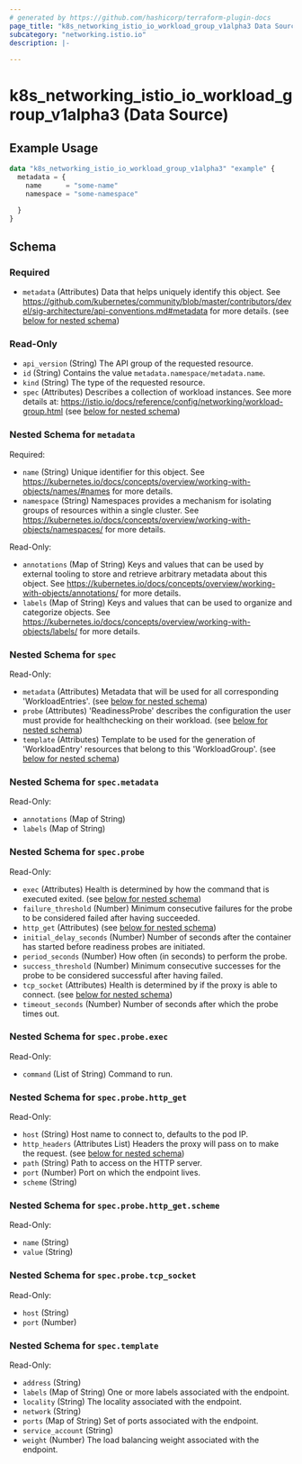 ```yaml
---
# generated by https://github.com/hashicorp/terraform-plugin-docs
page_title: "k8s_networking_istio_io_workload_group_v1alpha3 Data Source - terraform-provider-k8s"
subcategory: "networking.istio.io"
description: |-
  
---
```


# k8s_networking_istio_io_workload_group_v1alpha3 (Data Source)



## Example Usage

```terraform
data "k8s_networking_istio_io_workload_group_v1alpha3" "example" {
  metadata = {
    name      = "some-name"
    namespace = "some-namespace"

  }
}
```

<!-- schema generated by tfplugindocs -->
## Schema

### Required

- `metadata` (Attributes) Data that helps uniquely identify this object. See https://github.com/kubernetes/community/blob/master/contributors/devel/sig-architecture/api-conventions.md#metadata for more details. (see [below for nested schema](#nestedatt--metadata))

### Read-Only

- `api_version` (String) The API group of the requested resource.
- `id` (String) Contains the value `metadata.namespace/metadata.name`.
- `kind` (String) The type of the requested resource.
- `spec` (Attributes) Describes a collection of workload instances. See more details at: https://istio.io/docs/reference/config/networking/workload-group.html (see [below for nested schema](#nestedatt--spec))

<a id="nestedatt--metadata"></a>
### Nested Schema for `metadata`

Required:

- `name` (String) Unique identifier for this object. See https://kubernetes.io/docs/concepts/overview/working-with-objects/names/#names for more details.
- `namespace` (String) Namespaces provides a mechanism for isolating groups of resources within a single cluster. See https://kubernetes.io/docs/concepts/overview/working-with-objects/namespaces/ for more details.

Read-Only:

- `annotations` (Map of String) Keys and values that can be used by external tooling to store and retrieve arbitrary metadata about this object. See https://kubernetes.io/docs/concepts/overview/working-with-objects/annotations/ for more details.
- `labels` (Map of String) Keys and values that can be used to organize and categorize objects. See https://kubernetes.io/docs/concepts/overview/working-with-objects/labels/ for more details.


<a id="nestedatt--spec"></a>
### Nested Schema for `spec`

Read-Only:

- `metadata` (Attributes) Metadata that will be used for all corresponding 'WorkloadEntries'. (see [below for nested schema](#nestedatt--spec--metadata))
- `probe` (Attributes) 'ReadinessProbe' describes the configuration the user must provide for healthchecking on their workload. (see [below for nested schema](#nestedatt--spec--probe))
- `template` (Attributes) Template to be used for the generation of 'WorkloadEntry' resources that belong to this 'WorkloadGroup'. (see [below for nested schema](#nestedatt--spec--template))

<a id="nestedatt--spec--metadata"></a>
### Nested Schema for `spec.metadata`

Read-Only:

- `annotations` (Map of String)
- `labels` (Map of String)


<a id="nestedatt--spec--probe"></a>
### Nested Schema for `spec.probe`

Read-Only:

- `exec` (Attributes) Health is determined by how the command that is executed exited. (see [below for nested schema](#nestedatt--spec--probe--exec))
- `failure_threshold` (Number) Minimum consecutive failures for the probe to be considered failed after having succeeded.
- `http_get` (Attributes) (see [below for nested schema](#nestedatt--spec--probe--http_get))
- `initial_delay_seconds` (Number) Number of seconds after the container has started before readiness probes are initiated.
- `period_seconds` (Number) How often (in seconds) to perform the probe.
- `success_threshold` (Number) Minimum consecutive successes for the probe to be considered successful after having failed.
- `tcp_socket` (Attributes) Health is determined by if the proxy is able to connect. (see [below for nested schema](#nestedatt--spec--probe--tcp_socket))
- `timeout_seconds` (Number) Number of seconds after which the probe times out.

<a id="nestedatt--spec--probe--exec"></a>
### Nested Schema for `spec.probe.exec`

Read-Only:

- `command` (List of String) Command to run.


<a id="nestedatt--spec--probe--http_get"></a>
### Nested Schema for `spec.probe.http_get`

Read-Only:

- `host` (String) Host name to connect to, defaults to the pod IP.
- `http_headers` (Attributes List) Headers the proxy will pass on to make the request. (see [below for nested schema](#nestedatt--spec--probe--http_get--http_headers))
- `path` (String) Path to access on the HTTP server.
- `port` (Number) Port on which the endpoint lives.
- `scheme` (String)

<a id="nestedatt--spec--probe--http_get--http_headers"></a>
### Nested Schema for `spec.probe.http_get.scheme`

Read-Only:

- `name` (String)
- `value` (String)



<a id="nestedatt--spec--probe--tcp_socket"></a>
### Nested Schema for `spec.probe.tcp_socket`

Read-Only:

- `host` (String)
- `port` (Number)



<a id="nestedatt--spec--template"></a>
### Nested Schema for `spec.template`

Read-Only:

- `address` (String)
- `labels` (Map of String) One or more labels associated with the endpoint.
- `locality` (String) The locality associated with the endpoint.
- `network` (String)
- `ports` (Map of String) Set of ports associated with the endpoint.
- `service_account` (String)
- `weight` (Number) The load balancing weight associated with the endpoint.
